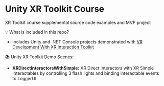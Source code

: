 # Unity XR Toolkit Course
XR Toolkit course supplemental source code examples and MVP project

💡 What is included in this repo? 
* Includes Unity and .NET Console projects demonstrated with [VR Development With XR Interaction Toolkit](https://www.learnxr.io/vr-development-with-xr-toolkit)

📚 Unity XR Toolkit Demo Scenes:
* **XRDirectInteractorsWithSimple:** XR Direct interactors with XR Simple Interactables by controlling 3 flash lights and binding interactable events to LoggerUI.
